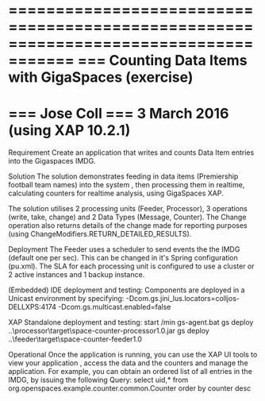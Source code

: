 =====================================================================================
=== Counting Data Items with GigaSpaces (exercise)
===
=== Jose Coll
=== 3 March 2016 (using XAP 10.2.1)
=====================================================================================

Requirement
Create an application that writes and counts Data Item entries into the Gigaspaces IMDG.

Solution
The solution demonstrates feeding in data items (Premiership football team names) into the system , then processing them in realtime, calculating counters for realtime analysis, using GigaSpaces XAP.

The solution utilises 2 processing units (Feeder, Processor), 3 operations (write, take, change) and 2 Data Types (Message, Counter). The Change operation also returns details of the change made for reporting purposes (using ChangeModifiers.RETURN_DETAILED_RESULTS).

Deployment
The Feeder uses a scheduler to send events the the IMDG (default one per sec). This can be changed in it's Spring configuration (pu.xml).
The SLA for each processing unit is configured to use a cluster or 2 active instances and 1 backup instance. 

(Embedded) IDE deployment and testing:
Components are deployed in a Unicast environment by specifying:
-Dcom.gs.jini_lus.locators=colljos-DELLXPS:4174 -Dcom.gs.multicast.enabled=false

XAP Standalone deployment and testing:
start /min gs-agent.bat
gs deploy ..\processor\target\space-counter-processor1.0.jar
gs deploy ..\feeder\target\space-counter-feeder1.0

Operational
Once the application is running, you can use the XAP UI tools to view your application , access the data and the counters and manage the application. For example, you can obtain an ordered list of all entries in the IMDG, by issuing the following Query: 
select uid,* from org.openspaces.example.counter.common.Counter order by counter desc